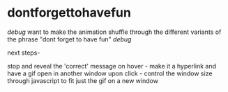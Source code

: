 # dontforgettohavefun

*debug* want to make the animation shuffle through the different variants of the phrase "dont forget to have fun" *debug*

next steps-

stop and reveal the 'correct' message on hover - 
make it a hyperlink and have a gif open in another window upon click -
control the window size through javascript to fit just the gif on a new window
